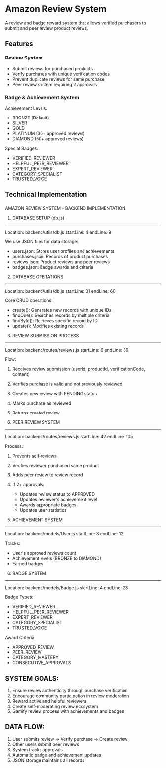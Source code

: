 # Amazon Review System

A review and badge reward system that allows verified purchasers to submit and peer review product reviews.

## Features

### Review System
- Submit reviews for purchased products
- Verify purchases with unique verification codes
- Prevent duplicate reviews for same purchase
- Peer review system requiring 2 approvals

### Badge & Achievement System
Achievement Levels:
- BRONZE (Default)
- SILVER 
- GOLD
- PLATINUM (30+ approved reviews)
- DIAMOND (50+ approved reviews)

Special Badges:
- VERIFIED_REVIEWER
- HELPFUL_PEER_REVIEWER 
- EXPERT_REVIEWER
- CATEGORY_SPECIALIST
- TRUSTED_VOICE

## Technical Implementation

###

AMAZON REVIEW SYSTEM - BACKEND IMPLEMENTATION

1. DATABASE SETUP (db.js)
------------------------
Location: backend/utils/db.js
startLine: 4
endLine: 9

We use JSON files for data storage:
- users.json: Stores user profiles and achievements
- purchases.json: Records of product purchases
- reviews.json: Product reviews and peer reviews
- badges.json: Badge awards and criteria

2. DATABASE OPERATIONS
---------------------
Location: backend/utils/db.js
startLine: 31
endLine: 60

Core CRUD operations:
- create(): Generates new records with unique IDs
- findOne(): Searches records by multiple criteria
- findById(): Retrieves specific record by ID
- update(): Modifies existing records

3. REVIEW SUBMISSION PROCESS
---------------------------
Location: backend/routes/reviews.js
startLine: 6
endLine: 39

Flow:
1. Receives review submission (userId, productId, verificationCode, content)
2. Verifies purchase is valid and not previously reviewed
3. Creates new review with PENDING status
4. Marks purchase as reviewed
5. Returns created review

4. PEER REVIEW SYSTEM
--------------------
Location: backend/routes/reviews.js
startLine: 42
endLine: 105

Process:
1. Prevents self-reviews
2. Verifies reviewer purchased same product
3. Adds peer review to review record
4. If 2+ approvals:
   - Updates review status to APPROVED
   - Updates reviewer's achievement level
   - Awards appropriate badges
   - Updates user statistics

5. ACHIEVEMENT SYSTEM
-------------------
Location: backend/models/User.js
startLine: 3
endLine: 12

Tracks:
- User's approved reviews count
- Achievement levels (BRONZE to DIAMOND)
- Earned badges

6. BADGE SYSTEM
--------------
Location: backend/models/Badge.js
startLine: 4
endLine: 23

Badge Types:
- VERIFIED_REVIEWER
- HELPFUL_PEER_REVIEWER
- EXPERT_REVIEWER
- CATEGORY_SPECIALIST
- TRUSTED_VOICE

Award Criteria:
- APPROVED_REVIEW
- PEER_REVIEW
- CATEGORY_MASTERY
- CONSECUTIVE_APPROVALS

SYSTEM GOALS:
------------
1. Ensure review authenticity through purchase verification
2. Encourage community participation in review moderation
3. Reward active and helpful reviewers
4. Create self-moderating review ecosystem
5. Gamify review process with achievements and badges

DATA FLOW:
----------
1. User submits review → Verify purchase → Create review
2. Other users submit peer reviews
3. System tracks approvals
4. Automatic badge and achievement updates
5. JSON storage maintains all records